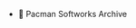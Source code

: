 - 👀 Pacman Softworks Archive

<!---
ThePacmanArchives/ThePacmanArchives is a ✨ special ✨ repository because its `README.md` (this file) appears on your GitHub profile.
You can click the Preview link to take a look at your changes.
--->
